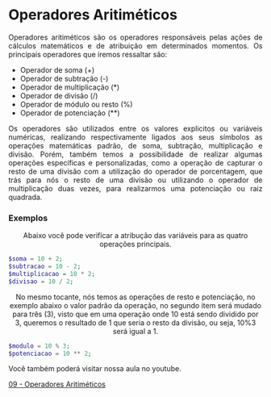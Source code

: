 # Operadores Aritiméticos

<p align="justify">Operadores aritiméticos são os operadores responsáveis pelas ações de cálculos matemáticos e de atribuição em determinados momentos. Os principais operadores que iremos ressaltar são: </p>

- Operador de soma (+)
- Operador de subtração (-)
- Operador de multiplicação (*)
- Operador de divisão (/)
- Operador de módulo ou resto (%)
- Operador de potenciação (**)

<p align="justify"> Os operadores são utilizados entre os valores explicitos ou variáveis numéricas, realizando respectivamente ligados aos seus símbolos as operações matemáticas padrão, de soma, subtração, multiplicação e divisão. Porém, também temos a possibilidade de realizar algumas operações específicas e personalizadas, como a operação de capturar o resto de uma divisão com a utilização do operador de porcentagem, que trás para nós o resto de uma divisão ou utilizando o operador de multiplicação duas vezes, para realizarmos uma potenciação ou raiz quadrada. </p>

### Exemplos

<div align="center"> Abaixo você pode verificar a atribução das variáveis para as quatro operações principais. </div>

```php
$soma = 10 + 2;
$subtracao = 10 - 2;
$multiplicacao = 10 * 2;
$divisao = 10 / 2;
```
<div align="center"> No mesmo tocante, nós temos as operações de resto e potenciação, no exemplo abaixo o valor padrão da operação, no segundo item será mudado para três (3), visto que em uma operação onde 10 está sendo dividido por 3, queremos o resultado de 1 que seria o resto da divisão, ou seja, 10%3 será igual a 1. </div>

```php
$modulo = 10 % 3;
$potenciacao = 10 ** 2;
```

Você também poderá visitar nossa aula no youtube.

[09 - Operadores Aritiméticos](https://www.youtube.com/watch?v=MWxMGcopsL8&list=PL9colCIIhmx0y7-jyE-88D-xAGL7VtNxX&index=9&t=39s)